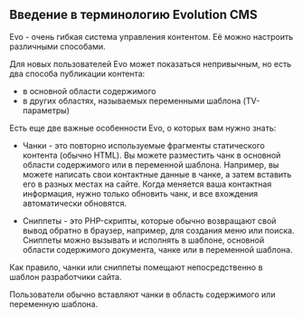 ## Введение в терминологию Evolution CMS ##
Evo - очень гибкая система управления контентом. Её можно настроить различными способами.

Для новых пользователей Evo может показаться непривычным, но есть два способа публикации контента:

- в основной области содержимого
- в других областях, называемых переменными шаблона (TV-параметры)

Есть еще две важные особенности Evo, о которых вам нужно знать:

- Чанки - это повторно используемые фрагменты статического контента (обычно HTML).
Вы можете разместить чанк в основной области содержимого или в переменной шаблона.
Например, вы можете написать свои контактные данные в чанке, а затем вставить его в разных местах на сайте. Когда меняется ваша контактная информация, нужно только обновить чанк, и все вхождения автоматически обновятся.

- Сниппеты - это PHP-скрипты, которые обычно возвращают свой вывод обратно в браузер, например, для создания меню или поиска. Сниппеты можно вызывать и исполнять в шаблоне, основной области содержимого документа, чанке или в переменной шаблона.

Как правило, чанки или сниппеты помещают непосредственно в шаблон разработчики сайта.

Пользователи обычно вставляют чанки в область содержимого или переменную шаблона.